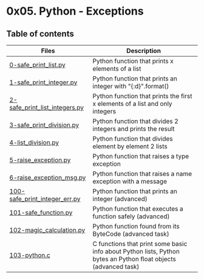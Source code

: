 # 0x05. Python - Exceptions

## Table of contents
Files | Description
----- | -----------
[0-safe_print_list.py](./0-safe_print_list.py) | Python function that prints x elements of a list
[1-safe_print_integer.py](./1-safe_print_integer.py) | Python function that prints an integer with "{:d}".format()
[2-safe_print_list_integers.py](./2-safe_print_list_integers.py) | Python function that prints the first x elements of a list and only integers
[3-safe_print_division.py](./3-safe_print_division.py) | Python function that divides 2 integers and prints the result
[4-list_division.py](./4-list_division.py) | Python function that divides element by element 2 lists
[5-raise_exception.py](./5-raise_exception.py) | Python function that raises a type exception
[6-raise_exception_msg.py](./6-raise_exception_msg.py) | Python function that raises a name exception with a message
[100-safe_print_integer_err.py](./100-safe_print_integer_err.py) | Python function that prints an integer (advanced)
[101-safe_function.py](./101-safe_function.py) | Python function that executes a function safely (advanced)
[102-magic_calculation.py](./102-magic_calculation.py) | Python function found from its ByteCode (advanced task)
[103-python.c](./103-python.c) | C functions that print some basic info about Python lists, Python bytes an Python float objects (advanced task)